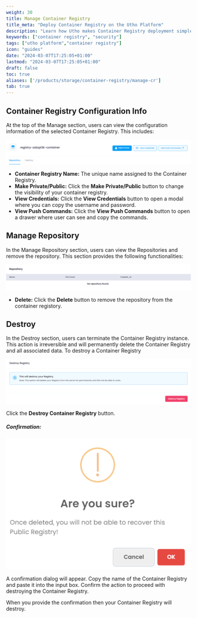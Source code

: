 ```yaml
---
weight: 30
title: Manage Container Registry
title_meta: "Deploy Container Registry on the Utho Platform"
description: "Learn how Utho makes Container Registry deployment simple and easy so you easily anticipate your cloud infrastructure costs"
keywords: ["container registry", "security"]
tags: ["utho platform","container registry"]
icon: "guides"
date: "2024-03-07T17:25:05+01:00"
lastmod: "2024-03-07T17:25:05+01:00"
draft: false
toc: true
aliases: ['/products/storage/container-registry/manage-cr']
tab: true
---
```

## Container Registry Configuration Info

At the top of the Manage section, users can view the configuration information of the selected Container Registry. This includes:

![Utho-Manage-container-registry-config](image/Utho-Manage-container-registry-config.png)

* **Container Registry Name:** The unique name assigned to the Container Registry.
* **Make Private/Public:** Click the **Make Private/Public** button to change the visibility of your container registry.
* **View Credentials:** Click the **View Credentials** button to open a modal where you can copy the username and password.
* **View Push Commands:** Click the **View Push Commands** button to open a drawer where user can see and copy the commands.

<!-- * **VPC Network:** The number of VPN users associated with the VPN. -->

## Manage Repository

In the Manage Repository section, users can view the Repositories and remove the repository. This section provides the following functionalities:

![Utho-Manage-container-registry-repo](image/Utho-Manage-container-registry-repo.png)

* **Delete:** Click the **Delete** button to remove the repository from the container registory.

<!-- * **Remove User:** Select a user from the list and click the **Remove** button to remove the user from the VPN.
* **Download User:** Select a user from the list, click the **Download** button, which will download your vpn user into your brows. -->

## Destroy

In the Destroy section, users can terminate the Container Registry instance. This action is irreversible and will permanently delete the Container Registry and all associated data. To destroy a Container Registry

![Utho-Manage-container-registry-destory](image/Utho-Manage-container-registry-destory.png)

Click the **Destroy Container Registry** button.

##### **Confirmation:**

![Utho-Manage-container-registry-destory-popup](image/Utho-Manage-container-registry-destory-popup.png)

A confirmation dialog will appear. Copy the name of the Container Registry and paste it into the input box. Confirm the action to proceed with destroying the Container Registry.

When you provide the confirmation then your Container Registry will destroy.

